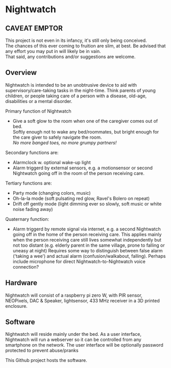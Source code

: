 # Nightwatch

**CAVEAT EMPTOR**
-----------------
This project is not even in its infancy, it's still only being conceived. <br/>
The chances of this ever coming to fruition are slim, at best. Be advised that any effort you may put in will likely be in vain. <br/>
That said, any contributions and/or suggestions are welcome.

Overview
--------
Nightwatch is intended to be an unobtrusive device to aid with supervisory/care-taking tasks in the night-time. 
Think parents of young children, or people taking care of a person with a disease, old-age, disabilities or a mental disorder.

Primary function of Nightwatch
- Give a soft glow to the room when one of the caregiver comes out of bed. <br/>
Softly enough not to wake any bed/roommates, but bright enough for the care giver to safely navigate the room. <br/>
*No more banged toes, no more grumpy partners!*

Secondary functions are:
- Alarmclock w. optional wake-up light
- Alarm triggerd by external sensors, e.g. a motionsensor or second Nightwatch going off in the room of the person receiving care.

Tertiary functions are:
- Party mode (changing colors, music)
- Oh-la-la mode (soft pulsating red glow, Ravel's Bolero on repeat)
- Drift off gently mode (light dimming ever so slowly, soft music or white noise fading away)

Quaternary function:
- Alarm triggerd by remote signal via internet, e.g. a second Nightwatch going off in the home of the person receiving care.
This applies mainly when the person receiving care still lives somewhat independently but not too distant (e.g. elderly parent in the same village, prone to falling or uneasy at night)
Requires some way to distinguish between false alarm ('taking a wee') and actual alarm (confusion/walkabout, falling). 
Perhaps include microphone for direct Nightwatch-to-Nightwatch voice connection?


Hardware
--------
Nightwatch will consist of a raspberry pi zero W, with PIR sensor, NEOPixels, DAC & Speaker, lightsensor, 433 MHz receiver in a 3D printed enclosure.

Software
--------
Nightwatch will reside mainly under the bed. 
As a user interface, Nightwatch will run a webserver so it can be controlled from any smartphone on the network.
The user interface will be optionally password protected to prevent abuse/pranks

This Github project hosts the software.

